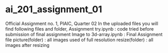 # ai_201_assignment_01
Official Assignment no. 1, PIAIC, Quarter 02
In the uploaded files you will find following files and folder,
Assignment try.ipynb       :   code tried before submission of final assignment
Image to 3d-array.ipynb    :   Final Assignment file
picture(folder)            :   all images used of full resolution
resize(folder)             :   all images after resizing
